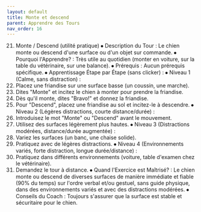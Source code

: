 ```yaml
---
layout: default
title: Monte et descend
parent: Apprendre des Tours
nav_order: 16
---
```


21. Monte / Descend (utilité pratique)
⦁ Description du Tour : Le chien monte ou descend d'une surface ou d'un objet sur commande.
⦁ Pourquoi l'Apprendre? : Très utile au quotidien (monter en voiture, sur la table du vétérinaire, sur une balance).
⦁ Prérequis : Aucun prérequis spécifique.
⦁ Apprentissage Étape par Étape (sans clicker) :
⦁ Niveau 1 (Calme, sans distraction) :
1. Placez une friandise sur une surface basse (un coussin, une marche).
2. Dites "Monte" et incitez le chien à monter pour prendre la friandise.
3. Dès qu'il monte, dites "Bravo!" et donnez la friandise.
4. Pour "Descend", placez une friandise au sol et incitez-le à descendre.
⦁ Niveau 2 (Légères distractions, courte distance/durée) :
1. Introduisez le mot "Monte" ou "Descend" avant le mouvement.
2. Utilisez des surfaces légèrement plus hautes.
⦁ Niveau 3 (Distractions modérées, distance/durée augmentée) :
1. Variez les surfaces (un banc, une chaise solide).
2. Pratiquez avec de légères distractions.
⦁ Niveau 4 (Environnements variés, forte distraction, longue durée/distance) :
1. Pratiquez dans différents environnements (voiture, table d'examen chez le vétérinaire).
2. Demandez le tour à distance.
⦁ Quand l'Exercice est Maîtrisé? : Le chien monte ou descend de diverses surfaces de manière immédiate et fiable (90% du temps) sur l'ordre verbal et/ou gestuel, sans guide physique, dans des environnements variés et avec des distractions modérées.
⦁ Conseils du Coach : Toujours s'assurer que la surface est stable et sécuritaire pour le chien. 